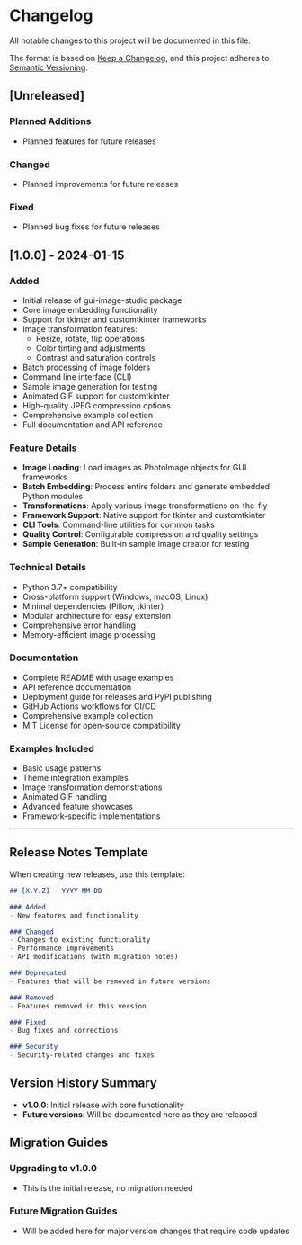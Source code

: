 # Changelog

All notable changes to this project will be documented in this file.

The format is based on [Keep a Changelog](https://keepachangelog.com/en/1.0.0/),
and this project adheres to [Semantic Versioning](https://semver.org/spec/v2.0.0.html).

## [Unreleased]

### Planned Additions

- Planned features for future releases

### Changed

- Planned improvements for future releases

### Fixed

- Planned bug fixes for future releases

## [1.0.0] - 2024-01-15

### Added

- Initial release of gui-image-studio package
- Core image embedding functionality
- Support for tkinter and customtkinter frameworks
- Image transformation features:
  - Resize, rotate, flip operations
  - Color tinting and adjustments
  - Contrast and saturation controls
- Batch processing of image folders
- Command line interface (CLI)
- Sample image generation for testing
- Animated GIF support for customtkinter
- High-quality JPEG compression options
- Comprehensive example collection
- Full documentation and API reference

### Feature Details

- **Image Loading**: Load images as PhotoImage objects for GUI frameworks
- **Batch Embedding**: Process entire folders and generate embedded Python modules
- **Transformations**: Apply various image transformations on-the-fly
- **Framework Support**: Native support for tkinter and customtkinter
- **CLI Tools**: Command-line utilities for common tasks
- **Quality Control**: Configurable compression and quality settings
- **Sample Generation**: Built-in sample image creator for testing

### Technical Details

- Python 3.7+ compatibility
- Cross-platform support (Windows, macOS, Linux)
- Minimal dependencies (Pillow, tkinter)
- Modular architecture for easy extension
- Comprehensive error handling
- Memory-efficient image processing

### Documentation

- Complete README with usage examples
- API reference documentation
- Deployment guide for releases and PyPI publishing
- GitHub Actions workflows for CI/CD
- Comprehensive example collection
- MIT License for open-source compatibility

### Examples Included

- Basic usage patterns
- Theme integration examples
- Image transformation demonstrations
- Animated GIF handling
- Advanced feature showcases
- Framework-specific implementations

---

## Release Notes Template

When creating new releases, use this template:

```markdown
## [X.Y.Z] - YYYY-MM-DD

### Added
- New features and functionality

### Changed
- Changes to existing functionality
- Performance improvements
- API modifications (with migration notes)

### Deprecated
- Features that will be removed in future versions

### Removed
- Features removed in this version

### Fixed
- Bug fixes and corrections

### Security
- Security-related changes and fixes
```

## Version History Summary

- **v1.0.0**: Initial release with core functionality
- **Future versions**: Will be documented here as they are released

## Migration Guides

### Upgrading to v1.0.0

- This is the initial release, no migration needed

### Future Migration Guides

- Will be added here for major version changes that require code updates
